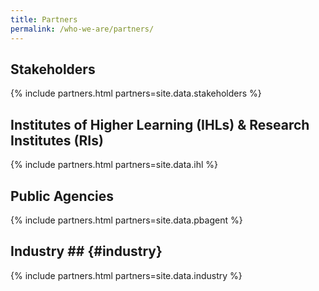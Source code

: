 ```yaml
---
title: Partners
permalink: /who-we-are/partners/
---
```

## Stakeholders  

{% include partners.html partners=site.data.stakeholders %}
  
## Institutes of Higher Learning (IHLs) & Research Institutes (RIs)

{% include partners.html partners=site.data.ihl %}
  
## Public Agencies  

{% include partners.html partners=site.data.pbagent %}
  
## Industry  ## {#industry}

{% include partners.html partners=site.data.industry %}